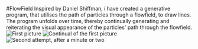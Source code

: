 #FlowField
Inspired by Daniel Shiffman, i have created a generative program, that utilises the path of particles through a flowfield, to draw lines.
The program unfolds over time, thereby continually generating and reiterating the visual appearance of the particles' path through the flowfield.
![First picture](https://rawgit.com/GustneGustav/Rasmus-er-sej-og-flot/master/mini-ex6%20-%20Generativ%20morskab/Pictures%20of%20Mini-ex6/Bootiful.PNG)
![Continual of the first picture](https://rawgit.com/GustneGustav/Rasmus-er-sej-og-flot/master/mini-ex6%20-%20Generativ%20morskab/Pictures%20of%20Mini-ex6/deeper.PNG)
![Second attempt, after a minute or two](https://rawgit.com/GustneGustav/Rasmus-er-sej-og-flot/master/mini-ex6%20-%20Generativ%20morskab/Pictures%20of%20Mini-ex6/more%20deeper.PNG)
